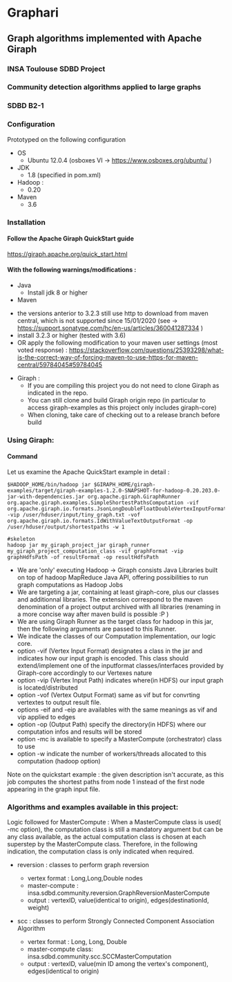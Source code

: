 # Graphari
## Graph algorithms implemented with Apache Giraph
### INSA Toulouse SDBD Project
### Community detection algorithms applied to large graphs
### SDBD B2-1

### Configuration

Prototyped on the following configuration

- OS
  + Ubuntu 12.0.4 (osboxes VI -> https://www.osboxes.org/ubuntu/ )
- JDK
  + 1.8 (specified in pom.xml)
- Hadoop : 
  + 0.20
- Maven
  + 3.6

### Installation

#### Follow the Apache Giraph QuickStart guide 
https://giraph.apache.org/quick_start.html
#### With the following warnings/modifications :

- Java
  + Install jdk 8 or higher
- Maven
 + the versions anterior to 3.2.3 still use http to download from maven central, which is not supported since 15/01/2020 (see -> https://support.sonatype.com/hc/en-us/articles/360041287334 )
 + install 3.2.3 or higher (tested with 3.6)
 + OR apply the following modification to your maven user settings (most voted response) : https://stackoverflow.com/questions/25393298/what-is-the-correct-way-of-forcing-maven-to-use-https-for-maven-central/59784045#59784045
- Giraph : 
  + If you are compiling this project you do not need to clone Giraph as indicated in the repo.
  + You can still clone and build Giraph origin repo (in particular to access giraph-examples as this project only includes giraph-core)
  + When cloning, take care of checking out to a release branch before build
  
### Using Giraph:
#### Command
Let us examine the Apache QuickStart example in detail :

```
$HADOOP_HOME/bin/hadoop jar $GIRAPH_HOME/giraph-examples/target/giraph-examples-1.2.0-SNAPSHOT-for-hadoop-0.20.203.0-jar-with-dependencies.jar org.apache.giraph.GiraphRunner org.apache.giraph.examples.SimpleShortestPathsComputation -vif org.apache.giraph.io.formats.JsonLongDoubleFloatDoubleVertexInputFormat -vip /user/hduser/input/tiny_graph.txt -vof org.apache.giraph.io.formats.IdWithValueTextOutputFormat -op /user/hduser/output/shortestpaths -w 1
```

```
#skeleton
hadoop jar my_giraph_project_jar giraph_runner my_giraph_project_computation_class -vif graphFormat -vip graphHdfsPath -of resultFormat -op resultHdfsPath
```

+ We are 'only' executing Hadoop -> Giraph consists Java Libraries built on top of hadoop MapReduce Java API, offering possibilities to run graph computations as Hadoop Jobs
+ We are targeting a jar, containing at least giraph-core, plus our classes and additionnal libraries. The extension correspond to the maven denomination of a project output archived with all libraries (renaming in a more concise way after maven build is possible :P )
+ We are using Giraph Runner as the target class for hadoop in this jar, then the following arguments are passed to this Runner.
+ We indicate the classes of our Computation implementation, our logic core.
+ option -vif (Vertex Input Format) designates a class in the jar and indicates how our input graph is encoded. This class should extend/implement one of the inputformat classes/interfaces provided by Giraph-core accordingly to our Vertexes nature
+ option -vip (Vertex Input Path) indicates where(in HDFS) our input graph is located/distributed
+ option -vof (Vertex Output Format) same as vif but for convrting vertextes to output result file.
+ options -eif and -eip are availables with the same meanings as vif and vip applied to edges
+ option -op (Output Path) specify the directory(in HDFS) where our computation infos and results will be stored
+ option -mc is available to specify a MasterCompute (orchestrator) class to use 
+ option -w indicate the number of workers/threads allocated to this computation (hadoop option)

Note on the quickstart example : the given description isn't accurate, as this job computes the shortest paths from node 1 instead of the first node appearing in the graph input file.


### Algorithms and examples available in this project:

Logic followed for MasterCompute : When a MasterCompute class is used( -mc option), the computation class is still a mandatory argument but can be any class available, as the actual computation class is chosen at each superstep by the MasterCompute class. Therefore, in the following indication, the computation class is only indicated when required.

- reversion : classes to perform graph reversion
	+ vertex format : Long,Long,Double nodes 
	+ master-compute : insa.sdbd.community.reversion.GraphReversionMasterCompute
	+ output : vertexID, value(identical to origin), edges(destinationId, weight)
	
- scc : classes to perform Strongly Connected Component Association Algorithm
	+ vertex format : Long, Long, Double
	+ master-compute class:  insa.sdbd.community.scc.SCCMasterComputation
	+ output : vertexID, value(min ID among the vertex's component), edges(identical to origin)
